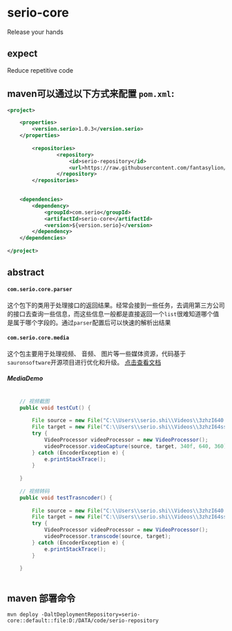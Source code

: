 # serio-core
Release your hands

## expect
Reduce repetitive code

## maven可以通过以下方式来配置 `pom.xml`:

```XML
<project>

    <properties>
        <version.serio>1.0.3</version.serio>
    </properties>
    
        <repositories>
                <repository>
                    <id>serio-repository</id>
                    <url>https://raw.githubusercontent.com/fantasylion/serio-repository/master</url>
                </repository>
        </repositories> 

        
    <dependencies>
        <dependency>
            <groupId>com.serio</groupId>
            <artifactId>serio-core</artifactId>
            <version>${version.serio}</version>
        </dependency>
    </dependencies>
    
</project>
```

## abstract

#### `com.serio.core.parser`
这个包下的类用于处理接口的返回结果。经常会接到一些任务，去调用第三方公司的接口去查询一些信息，而这些信息一般都是直接返回一个`list`很难知道哪个值是属于哪个字段的。通过`parser`配置后可以快速的解析出结果

#### `com.serio.core.media`
这个包主要用于处理视频、 音频、 图片等一些媒体资源，代码基于`sauronsoftware`开源项目进行优化和升级。
[点击查看文档](http://www.sauronsoftware.it/projects/jave/manual.php)

##### MediaDemo

```JAVA

	// 视频截图
	public void testCut() {
		
		File source = new File("C:\\Users\\serio.shi\\Videos\\3zhzI640.mp4");
		File target = new File("C:\\Users\\serio.shi\\Videos\\3zhzI64ssss17.jpg");
		try {
			VideoProcessor videoProcessor = new VideoProcessor();
			videoProcessor.videoCapture(source, target, 340f, 640, 360);
		} catch (EncoderException e) {
			e.printStackTrace();
		}
		
	}
	
	// 视频转码
	public void testTrasncoder() {
		
		File source = new File("C:\\Users\\serio.shi\\Videos\\3zhzI640.mp4");
		File target = new File("C:\\Users\\serio.shi\\Videos\\3zhzI64ssss17.3gp");
		try {
			VideoProcessor videoProcessor = new VideoProcessor();
			videoProcessor.transcode(source, target);
		} catch (EncoderException e) {
			e.printStackTrace();
		}
		
	}
	
```


## maven 部署命令

```SHEEL
mvn deploy -DaltDeploymentRepository=serio-core::default::file:D:/DATA/code/serio-repository
```
